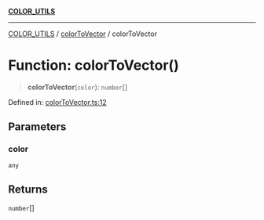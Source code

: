 [**COLOR_UTILS**](../../README.md)

***

[COLOR_UTILS](../../README.md) / [colorToVector](../README.md) / colorToVector

# Function: colorToVector()

> **colorToVector**(`color`): `number`[]

Defined in: [colorToVector.ts:12](https://github.com/dailker/everyutil/blob/9ec04d41a381dab61073bf86e9abc70eaf55066d/src/color/colorToVector.ts#L12)

## Parameters

### color

`any`

## Returns

`number`[]
